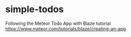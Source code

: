 # simple-todos

Following the Meteor Todo App with Blaze tutorial
https://www.meteor.com/tutorials/blaze/creating-an-app
